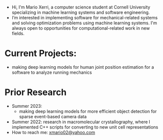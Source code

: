 - Hi, I’m Mario Xerri, a computer science student at Cornell University specializing in machine learning systems and software engineering. 
- I’m interested in implementing software for mechanical-related systems and solving optimization problems using machine learning systems.  I'm always open to opportunities for computational-related work in new fields.

# Current Projects:
   - making deep learning models for human joint position estimation for a software to analyze running mechanics
# Prior Research 
   - Summer 2023:
        -  making deep learning models for more efficient object detection for sparse event-based camera data
   - Summer 2022: research in macromolecular crystallography, where I implemented C++ scripts for converting to new unit cell representations
- How to reach me: xmario02@yahoo.com

<!---
MaXerri/MaXerri is a ✨ special ✨ repository because its `README.md` (this file) appears on your GitHub profile.
You can click the Preview link to take a look at your changes.
--->
